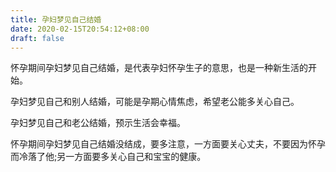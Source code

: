 ```yaml
---
title: 孕妇梦见自己结婚
date: 2020-02-15T20:54:12+08:00
draft: false
---
```


怀孕期间孕妇梦见自己结婚，是代表孕妇怀孕生子的意思，也是一种新生活的开始。<br>

孕妇梦见自己和别人结婚，可能是孕期心情焦虑，希望老公能多关心自己。<br>

孕妇梦见自己和老公结婚，预示生活会幸福。<br>

怀孕期间孕妇梦见自己结婚没结成，要多注意，一方面要关心丈夫，不要因为怀孕而冷落了他;另一方面要多关心自己和宝宝的健康。<br>
